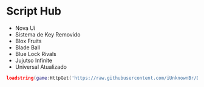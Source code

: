# Script Hub
- Nova Ui
- Sistema de Key Removido
- Blox Fruits
- Blade Ball
- Blue Lock Rivals
- Jujutso Infinite
- Universal Atualizado

```lua
loadstring(game:HttpGet('https://raw.githubusercontent.com/iUnknownBr/DestroyerHub/refs/heads/main/Main'))()
```
